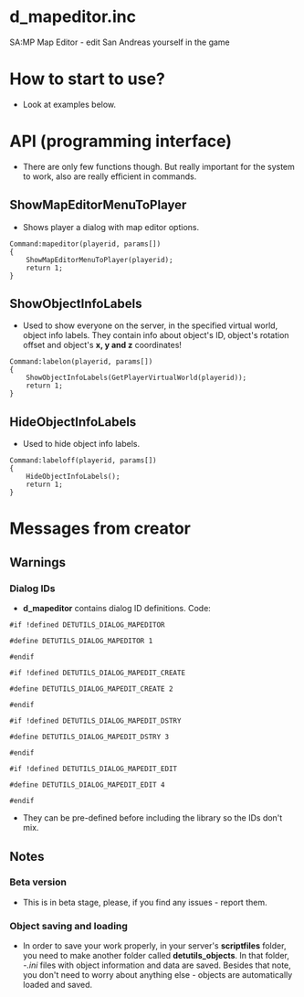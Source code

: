 # d_mapeditor.inc

SA:MP Map Editor - edit San Andreas yourself in the game

# How to start to use?

- Look at examples below.

# API (programming interface)

- There are only few functions though. But really important for the system to work, also are really efficient in commands.
## ShowMapEditorMenuToPlayer
- Shows player a dialog with map editor options.
```pawn
Command:mapeditor(playerid, params[])
{
    ShowMapEditorMenuToPlayer(playerid);
    return 1;
}
```
## ShowObjectInfoLabels
- Used to show everyone on the server, in the specified virtual world, object info labels. They contain info about object's ID, object's rotation offset and object's **x, y and z** coordinates!
```pawn
Command:labelon(playerid, params[])
{
    ShowObjectInfoLabels(GetPlayerVirtualWorld(playerid));
    return 1;
}
```
## HideObjectInfoLabels
- Used to hide object info labels.
```pawn
Command:labeloff(playerid, params[])
{
    HideObjectInfoLabels();
    return 1;
}
```

# Messages from creator

## Warnings
### Dialog IDs
- **d_mapeditor** contains dialog ID definitions. 
Code:
```pawn
#if !defined DETUTILS_DIALOG_MAPEDITOR

#define DETUTILS_DIALOG_MAPEDITOR 1

#endif

#if !defined DETUTILS_DIALOG_MAPEDIT_CREATE

#define DETUTILS_DIALOG_MAPEDIT_CREATE 2

#endif

#if !defined DETUTILS_DIALOG_MAPEDIT_DSTRY

#define DETUTILS_DIALOG_MAPEDIT_DSTRY 3

#endif

#if !defined DETUTILS_DIALOG_MAPEDIT_EDIT

#define DETUTILS_DIALOG_MAPEDIT_EDIT 4

#endif
```
- They can be pre-defined before including the library so the IDs don't mix.
## Notes
### Beta version
- This is in beta stage, please, if you find any issues - report them.

### Object saving and loading
- In order to save your work properly, in your server's **scriptfiles** folder, you need to make another folder called **detutils_objects**. In that folder, *-.ini* files with object information and data are saved. Besides that note, you don't need to worry about anything else - objects are automatically loaded and saved.
